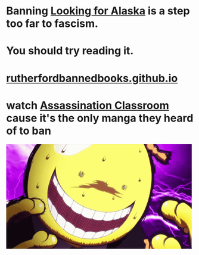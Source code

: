 # Banning [Looking for Alaska](https://app.thestorygraph.com/books/5be514e8-67a5-4010-8a3a-ddd1506e7e2f) is a step too far to fascism. 

# You should try reading it.

# [rutherfordbannedbooks.github.io](https://rutherfordbannedbooks.github.io/) 

# watch [Assassination Classroom](https://www.crunchyroll.com/series/GRE59JGX6/assassination-classroom) cause it's the only manga they heard of to ban

![](sensei.gif)